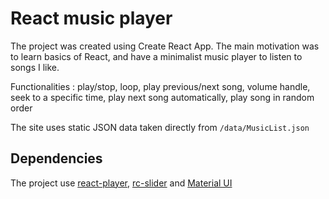 # React music player

The project was created using Create React App. The main motivation was to learn basics of React, and have a minimalist music player to listen to songs I like.

Functionalities : play/stop, loop, play previous/next song, volume handle, seek to a specific time, play next song automatically, play song in random order

The site uses static JSON data taken directly from `/data/MusicList.json`

## Dependencies

The project use [react-player](https://github.com/cookpete/react-player), [rc-slider](https://github.com/react-component/slider) and [Material UI](https://mui.com/material-ui/) 
